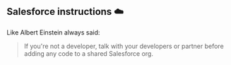 ## Salesforce instructions :cloud:

Like Albert Einstein always said:
> If you're not a developer, talk with your developers or partner before adding any code to a shared Salesforce org.
